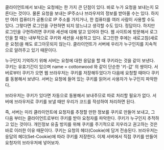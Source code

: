 클라이언트에서 보내는 요청에는 한 가지 큰 단점이 있다.
바로 누가 요청을 보내는지 모른다는 것이다.
물론 요청을 보내는 IP주소나 브라우저의 정보를 받아올 수는 있다.
하지만 여러 컴퓨터가 공통으로 IP 주소를 가지거나, 한 컴퓨터를 여러 사람이 사용할 수도 있다.
그렇다면 로그인을 구현하면 되지 않느냐고 생각할 수도 있다. 정답이다.
하지만 로그인을 구현하려면 쿠키와 세션에 대해 알고 있어야 한다.
웹 사이트에 방문해서 로그인을 할 때는 내부적으로 쿠키와 세션을 사용하고 있다.
로그인한 후에는 새로고침(새로운 요청)을 해도 로그아웃되지 않는다.
클라이언트가 서버에 우리가 누구인지를 지속적으로 알려주고 있기 때문이다.

누구인지 기억하기 위해 서버는 요청에 대한 응답을 할 때 쿠키라는 것을 같이 보낸다.
쿠키는 유효기간이 있으며 name = cottonwood 와 같이 단순한 '키-값' 의 쌍이다.
서버로부터 쿠키가 오면 웹 브라우저는 쿠키를 저장해두었다가 다음에 요청할 때마다 쿠키를 동봉해서 보낸다.
서버는 요청에 들어 있는 쿠키를 읽어서 사용자가 누구인지 파악한다.

브라우저는 쿠키가 있다면 자동으로 동봉해서 보내주므로 따로 처리할 필요가 없다.
서버에 브라우저로 쿠키를 보낼 때만 우리가 코드를 작성하여 처리하면 된다.

즉, 서버는 미리 클라이언트에 요청자를 추정할 만한 정보를 쿠키로 만들어 보내고,
그 다음 부터는 클라이언트로부터 쿠키를 받아 요청자를 파악한다.
쿠키가 누구인지 추적하고 있는 것이다.
개인정보 유출 방지를 위해 쿠키를 주기적으로 지우라고 권고하는 것은 바로 이러한 이유 때문이다.
쿠키는 요청의 헤더(Cookie)에 담겨 전송된다. 브라우저는 응답의 헤더(Set-Cookie)에 따라 쿠키를 저장한다.
이제 서버에서 직접 쿠키를 만들어 요청자의 브라우저에 넣어보자.
